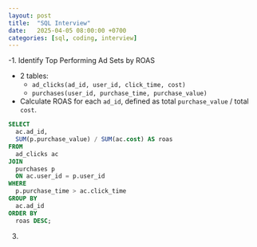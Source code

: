 ```yaml
---
layout: post
title:  "SQL Interview"
date:   2025-04-05 08:00:00 +0700
categories: [sql, coding, interview]
---
```


-1. Identify Top Performing Ad Sets by ROAS
  - 2 tables:
    - `ad_clicks(ad_id, user_id, click_time, cost)`
    - `purchases(user_id, purchase_time, purchase_value)`
  - Calculate ROAS for each `ad_id`, defined as total `purchase_value` / total `cost`.

~~~sql
SELECT 
  ac.ad_id,
  SUM(p.purchase_value) / SUM(ac.cost) AS roas
FROM 
  ad_clicks ac
JOIN 
  purchases p
  ON ac.user_id = p.user_id
WHERE 
  p.purchase_time > ac.click_time
GROUP BY 
  ac.ad_id
ORDER BY 
  roas DESC;

~~~
3. 

